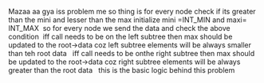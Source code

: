 Mazaa aa gya iss problem me
so thing is
for every node check if its greater than the mini and lesser than the max
initialize mini =INT_MIN
and maxi= INT_MAX
​
so for every node we send the data and check the above condition
​
iff call needs to be on the left subtree then max should be updated to the root->data
coz left subtree elements will be always smaller than teh root data
​
​
iff call needs to be onthe right subtree then max should be updated  to the root->data coz right subtree elements will be always greater than the root data
​
​
this is the basic logic behind this problem